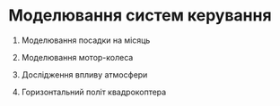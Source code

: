# Моделювання систем керування

1. Моделювання посадки на місяць

2. Моделювання мотор-колеса

3. Дослідження впливу атмосфери

4. Горизонтальний політ квадрокоптера

